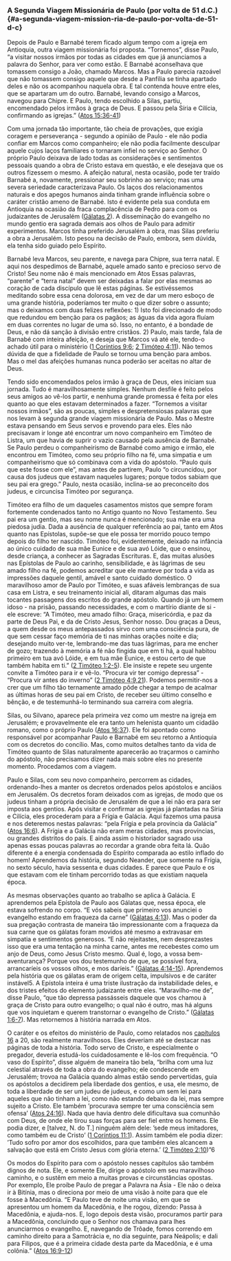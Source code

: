 ### A Segunda Viagem Missionária de Paulo (por volta de 51 d.C.) {#a-segunda-viagem-mission-ria-de-paulo-por-volta-de-51-d-c}

Depois de Paulo e Barnabé terem ficado algum tempo com a igreja em Antioquia, outra viagem missionária foi proposta. “Tornemos”, disse Paulo, “a visitar nossos irmãos por todas as cidades em que já anunciamos a palavra do Senhor, para ver como estão. E Barnabé aconselhava que tomassem consigo a João, chamado Marcos. Mas a Paulo parecia razoável que não tomassem consigo aquele que desde a Panfília se tinha apartado deles e não os acompanhou naquela obra. E tal contenda houve entre eles, que se apartaram um do outro. Barnabé, levando consigo a Marcos, navegou para Chipre. E Paulo, tendo escolhido a Silas, partiu, encomendado pelos irmãos à graça de Deus. E passou pela Síria e Cilícia, confirmando as igrejas.” ([Atos 15:36-41](http://bibliaonline.com.br/acf/atos/15/36-41))

Com uma jornada tão importante, tão cheia de provações, que exigia coragem e perseverança - segundo a opinião de Paulo - ele não podia confiar em Marcos como companheiro; ele não podia facilmente desculpar aquele cujos laços familiares o tornaram infiel no serviço ao Senhor. O próprio Paulo deixava de lado todas as considerações e sentimentos pessoais quando a obra de Cristo estava em questão, e ele desejava que os outros fizessem o mesmo. A afeição natural, nesta ocasião, pode ter traído Barnabé a, novamente, pressionar seu sobrinho ao serviço; mas uma severa seriedade caracterizava Paulo. Os laços dos relacionamentos naturais e dos apegos humanos ainda tinham grande influência sobre o caráter cristão ameno de Barnabé. Isto é evidente pela sua conduta em Antioquia na ocasião da fraca complacência de Pedro para com os judaizantes de Jerusalém ([Gálatas 2](http://bibliaonline.com.br/acf/gl/2)). A disseminação do evangelho no mundo gentio era sagrada demais aos olhos de Paulo para admitir experimentos. Marcos tinha preferido Jerusalém à obra, mas Silas preferiu a obra a Jerusalém. Isto pesou na decisão de Paulo, embora, sem dúvida, ela tenha sido guiado pelo Espírito.

Barnabé leva Marcos, seu parente, e navega para Chipre, sua terra natal. E aqui nos despedimos de Barnabé, aquele amado santo e precioso servo de Cristo! Seu nome não é mais mencionado em Atos Essas palavras, “parente” e “terra natal” devem ser deixadas a falar por elas mesmas ao coração de cada discípulo que lê estas páginas. Se estivéssemos meditando sobre essa cena dolorosa, em vez de dar um mero esboço de uma grande história, poderíamos ter muito o que dizer sobre o assunto; mas o deixamos com duas felizes reflexões: 1) Isto foi direcionado de modo que redundou em benção para os pagãos; as águas da vida agora fluíam em duas correntes no lugar de uma só. Isso, no entanto, é a bondade de Deus, e não dá sanção à divisão entre cristãos. 2) Paulo, mais tarde, fala de Barnabé com inteira afeição, e deseja que Marcos vá até ele, tendo-o achado útil para o ministério ([1 Coríntios 9:6](http://bibliaonline.com.br/acf/1co/9/6); [2 Timóteo 4:11](http://bibliaonline.com.br/acf/2tm/4/11)). Não temos dúvida de que a fidelidade de Paulo se tornou uma benção para ambos. Mas o mel das afeições humanas nunca poderão ser aceitas no altar de Deus.

Tendo sido encomendados pelos irmão à graça de Deus, eles iniciam sua jornada. Tudo é maravilhosamente simples. Nenhum desfile é feito pelos seus amigos ao vê-los partir, e nenhuma grande promessa é feita por eles quanto ao que eles estavam determinados a fazer. “Tornemos a visitar nossos irmãos”, são as poucas, simples e despretensiosas palavras que nos levam à segunda grande viagem missionária de Paulo. Mas o Mestre estava pensando em Seus servos e provendo para eles. Eles não precisavam ir longe até encontrar um novo companheiro em Timóteo de Listra, um que havia de suprir o vazio causado pela ausência de Barnabé. Se Paulo perdeu o companheirismo de Barnabé como amigo e irmão, ele encontrou em Timóteo, como seu próprio filho na fé, uma simpatia e um companheirismo que só combinava com a vida do apóstolo. “Paulo quis que este fosse com ele”, mas antes de partirem, Paulo “o circuncidou, por causa dos judeus que estavam naqueles lugares; porque todos sabiam que seu pai era grego.” Paulo, nesta ocasião, inclina-se ao preconceito dos judeus, e circuncisa Timóteo por segurança.

Timóteo era filho de um daqueles casamentos mistos que sempre foram fortemente condenados tanto no Antigo quanto no Novo Testamento. Seu pai era um gentio, mas seu nome nunca é mencionado; sua mãe era uma piedosa judia. Dada a ausência de qualquer referência ao pai, tanto em Atos quanto nas Epístolas, supõe-se que ele possa ter morrido pouco tempo depois do filho ter nascido. Timóteo foi, evidentemente, deixado na infância ao único cuidado de sua mãe Eunice e de sua avó Lóide, que o ensinou, desde criança, a conhecer as Sagradas Escrituras. E, das muitas alusões nas Epístolas de Paulo ao carinho, sensibilidade, e às lágrimas de seu amado filho na fé, podemos acreditar que ele manteve por toda a vida as impressões daquele gentil, amável e santo cuidado doméstico. O maravilhoso amor de Paulo por Timóteo, e suas afáveis lembranças de sua casa em Listra, e seu treinamento inicial ali, ditaram algumas das mais tocantes passagens dos escritos do grande apóstolo. Quando já um homem idoso - na prisão, passando necessidades, e com o martírio diante de si - ele escreve: “A Timóteo, meu amado filho: Graça, misericórdia, e paz da parte de Deus Pai, e da de Cristo Jesus, Senhor nosso. Dou graças a Deus, a quem desde os meus antepassados sirvo com uma consciência pura, de que sem cessar faço memória de ti nas minhas orações noite e dia; desejando muito ver-te, lembrando-me das tuas lágrimas, para me encher de gozo; trazendo à memória a fé não fingida que em ti há, a qual habitou primeiro em tua avó Lóide, e em tua mãe Eunice, e estou certo de que também habita em ti.” ([2 Timóteo 1:2-5](http://bibliaonline.com.br/acf/2tm/1/2-5)). Ele insiste e repete seu urgente convite a Timóteo para ir e vê-lo. “Procura vir ter comigo depressa” - “Procura vir antes do inverno” ([2 Timóteo 4:9,21](http://bibliaonline.com.br/acf/2tm/4/9,21)). Podemos permitir-nos a crer que um filho tão ternamente amado pôde chegar a tempo de acalmar as últimas horas de seu pai em Cristo, de receber seu último conselho e bênção, e de testemunhá-lo terminando sua carreira com alegria.

Silas, ou Silvano, aparece pela primeira vez como um mestre na igreja em Jerusalém; e provavelmente ele era tanto um helenista quanto um cidadão romano, como o próprio Paulo ([Atos 16:37](http://bibliaonline.com.br/acf/atos/16/37)). Ele foi apontado como responsável por acompanhar Paulo e Barnabé em seu retorno a Antioquia com os decretos do concílio. Mas, como muitos detalhes tanto da vida de Timóteo quanto de Silas naturalmente aparecerão ao traçarmos o caminho do apóstolo, não precisamos dizer nada mais sobre eles no presente momento. Procedamos com a viagem.

Paulo e Silas, com seu novo companheiro, percorrem as cidades, ordenando-lhes a manter os decretos ordenados pelos apóstolos e anciãos em Jerusalém. Os decretos foram deixados com as igrejas, de modo que os judeus tinham a própria decisão de Jerusalém de que a lei não era para ser imposta aos gentios. Após visitar e confirmar as igrejas já plantadas na Síria e Cilícia, eles procederam para a Frígia e Galácia. Aqui fazemos uma pausa e nos deteremos nestas palavras: “pela Frígia e pela província da Galácia” ([Atos 16:6](http://bibliaonline.com.br/acf/atos/16/6)). A Frígia e a Galácia não eram meras cidades, mas províncias, ou grandes distritos do país. E ainda assim o historiador sagrado usa apenas essas poucas palavras ao recordar a grande obra feita lá. Quão diferente é a energia condensada do Espírito comparada ao estilo inflado do homem! Aprendemos da história, segundo Neander, que somente na Frígia, no sexto século, havia sessenta e duas cidades. E parece que Paulo e os que estavam com ele tinham percorrido todas as que existiam naquela época.

As mesmas observações quanto ao trabalho se aplica à Galácia. E aprendemos pela Epístola de Paulo aos Gálatas que, nessa época, ele estava sofrendo no corpo. “E vós sabeis que primeiro vos anunciei o evangelho estando em fraqueza da carne” ([Gálatas 4:13](http://bibliaonline.com.br/acf/gl/4/13)). Mas o poder da sua pregação contrasta de maneira tão impressionante com a fraqueza da sua carne que os gálatas foram movidos até mesmo a extravasar em simpatia e sentimentos generosos. “E não rejeitastes, nem desprezastes isso que era uma tentação na minha carne, antes me recebestes como um anjo de Deus, como Jesus Cristo mesmo. Qual é, logo, a vossa bem-aventurança? Porque vos dou testemunho de que, se possível fora, arrancaríeis os vossos olhos, e mos daríeis.” ([Gálatas 4:14-15](http://bibliaonline.com.br/acf/gl/4/14-15)). Aprendemos pela história que os gálatas eram de origem celta, impulsivos e de caráter instável5\. A Epístola inteira é uma triste ilustração da instabilidade deles, e dos tristes efeitos do elemento judaizante entre eles. “Maravilho-me de”, disse Paulo, “que tão depressa passásseis daquele que vos chamou à graça de Cristo para outro evangelho; o qual não é outro, mas há alguns que vos inquietam e querem transtornar o evangelho de Cristo.” ([Gálatas 1:6-7](http://bibliaonline.com.br/acf/gl/1/6-7)). Mas retornemos à história narrada em Atos.

O caráter e os efeitos do ministério de Paulo, como relatados nos [capítulos 16](http://bibliaonline.com.br/acf/atos/16) a 20, são realmente maravilhosos. Eles deveriam até se destacar nas páginas de toda a história. Todo servo de Cristo, e especialmente o pregador, deveria estudá-los cuidadosamente e lê-los com frequência. “O vaso do Espírito”, disse alguém de maneira tão bela, “brilha com uma luz celestial através de toda a obra do evangelho; ele condescende em Jerusalém; trovoa na Galácia quando almas estão sendo pervertidas, guia os apóstolos a decidirem pela liberdade dos gentios, e usa, ele mesmo, de toda a liberdade de ser um judeu de judeus, e como um sem lei para aqueles que não tinham a lei, como não estando debaixo da lei, mas sempre sujeito a Cristo. Ele também ’procurava sempre ter uma consciência sem ofensa’ ([Atos 24:16](http://bibliaonline.com.br/acf/atos/24/16)). Nada que havia dentro dele dificultava sua comunhão com Deus, de onde ele tirou suas forças para ser fiel entre os homens. Ele podia dizer, e [talvez, N. do T.] ninguém além dele: ’sede meus imitadores, como também eu de Cristo’ ([1 Coríntios 11:1](http://bibliaonline.com.br/acf/1co/11/1)). Assim também ele podia dizer: ’Tudo sofro por amor dos escolhidos, para que também eles alcancem a salvação que está em Cristo Jesus com glória eterna.’ ([2 Timóteo 2:10](http://bibliaonline.com.br/acf/2tm/2/10))”6

Os modos do Espírito para com o apóstolo nesses capítulos são também dignos de nota. Ele, e somente Ele, dirige o apóstolo em seu maravilhoso caminho, e o sustêm em meio a muitas provas e circunstâncias opostas. Por exemplo, Ele proíbe Paulo de pregar a Palavra na Ásia - Ele não o deixa ir à Bitínia, mas o direciona por meio de uma visão à noite para que ele fosse à Macedônia. “E Paulo teve de noite uma visão, em que se apresentou um homem da Macedônia, e lhe rogou, dizendo: Passa à Macedônia, e ajuda-nos. E, logo depois desta visão, procuramos partir para a Macedônia, concluindo que o Senhor nos chamava para lhes anunciarmos o evangelho. E, navegando de Trôade, fomos correndo em caminho direito para a Samotrácia e, no dia seguinte, para Neápolis; e dali para Filipos, que é a primeira cidade desta parte da Macedônia, e é uma colônia.” ([Atos 16:9-12](http://bibliaonline.com.br/acf/atos/16/9-12))